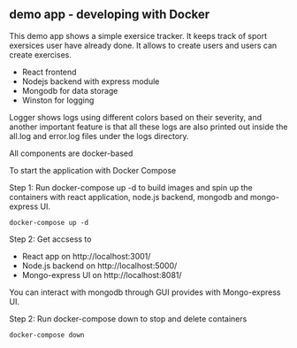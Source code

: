 ## demo app - developing with Docker

This demo app shows a simple exersice tracker. It keeps track of sport exersices user have already done. It allows to create users and users can create exercises.

* React frontend
* Nodejs backend with express module
* Mongodb for data storage
* Winston for logging

Logger shows logs using different colors based on their severity, and another important feature is that all these logs are also printed out inside the all.log and error.log files under the logs directory.

All components are docker-based

To start the application with Docker Compose

Step 1: Run docker-compose up -d to build images and spin up the containers with react application, node.js backend, mongodb and mongo-express UI.

    docker-compose up -d

Step 2: Get accsess to  
* React app on http://localhost:3001/
* Node.js backend on http://localhost:5000/
* Mongo-express UI on http://localhost:8081/

You can interact with mongodb through GUI provides with Mongo-express UI.

Step 2: Run docker-compose down to stop and delete containers
    
    docker-compose down